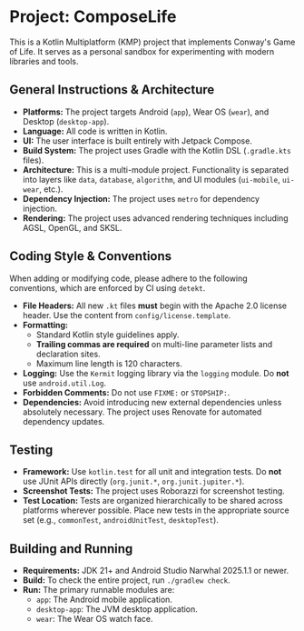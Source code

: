 # Project: ComposeLife

This is a Kotlin Multiplatform (KMP) project that implements Conway's Game of Life. It serves as a personal sandbox for experimenting with modern libraries and tools.

## General Instructions & Architecture

- **Platforms:** The project targets Android (`app`), Wear OS (`wear`), and Desktop (`desktop-app`).
- **Language:** All code is written in Kotlin.
- **UI:** The user interface is built entirely with Jetpack Compose.
- **Build System:** The project uses Gradle with the Kotlin DSL (`.gradle.kts` files).
- **Architecture:** This is a multi-module project. Functionality is separated into layers like `data`, `database`, `algorithm`, and UI modules (`ui-mobile`, `ui-wear`, etc.).
- **Dependency Injection:** The project uses `metro` for dependency injection.
- **Rendering:** The project uses advanced rendering techniques including AGSL, OpenGL, and SKSL.

## Coding Style & Conventions

When adding or modifying code, please adhere to the following conventions, which are enforced by CI using `detekt`.

- **File Headers:** All new `.kt` files **must** begin with the Apache 2.0 license header. Use the content from `config/license.template`.
- **Formatting:**
    - Standard Kotlin style guidelines apply.
    - **Trailing commas are required** on multi-line parameter lists and declaration sites.
    - Maximum line length is 120 characters.
- **Logging:** Use the `Kermit` logging library via the `logging` module. Do **not** use `android.util.Log`.
- **Forbidden Comments:** Do not use `FIXME:` or `STOPSHIP:`.
- **Dependencies:** Avoid introducing new external dependencies unless absolutely necessary. The project uses Renovate for automated dependency updates.

## Testing

- **Framework:** Use `kotlin.test` for all unit and integration tests. Do **not** use JUnit APIs directly (`org.junit.*`, `org.junit.jupiter.*`).
- **Screenshot Tests:** The project uses Roborazzi for screenshot testing.
- **Test Location:** Tests are organized hierarchically to be shared across platforms wherever possible. Place new tests in the appropriate source set (e.g., `commonTest`, `androidUnitTest`, `desktopTest`).

## Building and Running

- **Requirements:** JDK 21+ and Android Studio Narwhal 2025.1.1 or newer.
- **Build:** To check the entire project, run `./gradlew check`.
- **Run:** The primary runnable modules are:
    - `app`: The Android mobile application.
    - `desktop-app`: The JVM desktop application.
    - `wear`: The Wear OS watch face.
